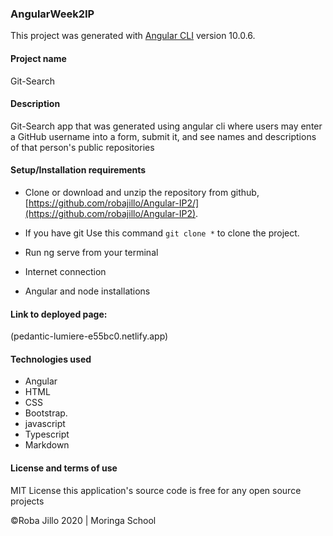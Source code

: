 ### AngularWeek2IP

This project was generated with [Angular CLI](https://github.com/angular/angular-cli) version 10.0.6.

#### Project name

Git-Search

#### Description

Git-Search app that was generated using angular cli where users may enter a GitHub username into a form, submit it, and see names and descriptions of that person's public repositories

#### Setup/Installation requirements

- Clone or download and unzip the repository from github, [https://github.com/robajillo/Angular-IP2/](https://github.com/robajillo/Angular-IP2).
- If you have git Use this command `git clone *` to clone the project.
- Run ng serve from your terminal

- Internet connection

- Angular and node installations

#### Link to deployed page:

(pedantic-lumiere-e55bc0.netlify.app)

#### Technologies used

- Angular
- HTML
- CSS
- Bootstrap.
- javascript
- Typescript
- Markdown

#### License and terms of use

MIT License this application's source code is free for any open source projects

©Roba Jillo 2020 | Moringa School
